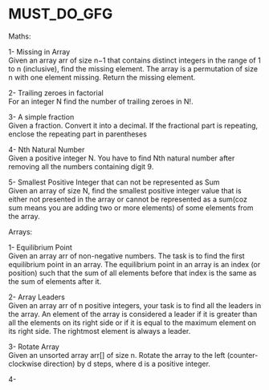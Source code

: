 # MUST_DO_GFG

Maths:</br>

1- Missing in Array </br>
Given an array arr of size n−1 that contains distinct integers in the range of 1 to n (inclusive), find the missing element. The array is a permutation of size n with one element missing. Return the missing element.</br>

2- Trailing zeroes in factorial </br>
For an integer N find the number of trailing zeroes in N!.</br>

3- A simple fraction</br>
Given a fraction. Convert it into a decimal. 
If the fractional part is repeating, enclose the repeating part in parentheses</br>

4- Nth Natural Number</br>
Given a positive integer N. You have to find Nth natural number after removing all the numbers containing digit 9.</br>

5- Smallest Positive Integer that can not be represented as Sum</br>
Given an array of size N, find the smallest positive integer value that is either not presented in the array or cannot be represented as a sum(coz sum means you are adding two or more elements) of some elements from the array.</br>

Arrays:</br>

1- Equilibrium Point</br>
Given an array arr of non-negative numbers. The task is to find the first equilibrium point in an array. The equilibrium point in an array is an index (or position) such that the sum of all elements before that index is the same as the sum of elements after it.</br>

2- Array Leaders</br>
Given an array arr of n positive integers, your task is to find all the leaders in the array. An element of the array is considered a leader if it is greater than all the elements on its right side or if it is equal to the maximum element on its right side. The rightmost element is always a leader.</br>

3- Rotate Array</br>
Given an unsorted array arr[] of size n. Rotate the array to the left (counter-clockwise direction) by d steps, where d is a positive integer.

4-
